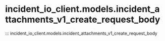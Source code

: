 # incident_io_client.models.incident_attachments_v1_create_request_body

::: incident_io_client.models.incident_attachments_v1_create_request_body
